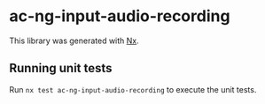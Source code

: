 # ac-ng-input-audio-recording

This library was generated with [Nx](https://nx.dev).

## Running unit tests

Run `nx test ac-ng-input-audio-recording` to execute the unit tests.
